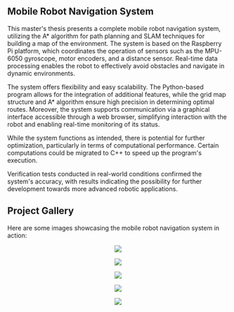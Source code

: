 ## Mobile Robot Navigation System
This master's thesis presents a complete mobile robot navigation system, utilizing the A* algorithm for path planning and SLAM techniques for building a map of the environment. The system is based on the Raspberry Pi platform, which coordinates the operation of sensors such as the MPU-6050 gyroscope, motor encoders, and a distance sensor. Real-time data processing enables the robot to effectively avoid obstacles and navigate in dynamic environments.

The system offers flexibility and easy scalability. The Python-based program allows for the integration of additional features, while the grid map structure and A* algorithm ensure high precision in determining optimal routes. Moreover, the system supports communication via a graphical interface accessible through a web browser, simplifying interaction with the robot and enabling real-time monitoring of its status.

While the system functions as intended, there is potential for further optimization, particularly in terms of computational performance. Certain computations could be migrated to C++ to speed up the program's execution.

Verification tests conducted in real-world conditions confirmed the system's accuracy, with results indicating the possibility for further development towards more advanced robotic applications.

## Project Gallery
Here are some images showcasing the mobile robot navigation system in action:

<p align="center">
  <img src="https://i.imgur.com/LvPiTOh.png">
</p>

<p align="center">
  <img src="https://i.imgur.com/qOoyDM9.png">
</p>

<p align="center">
  <img src="https://i.imgur.com/4T1sIJb.png">
</p>

<p align="center">
  <img src="https://i.imgur.com/l3zMYjI.png">
</p>

<p align="center">
  <img src="https://i.imgur.com/TS9tR7P.png">
</p>